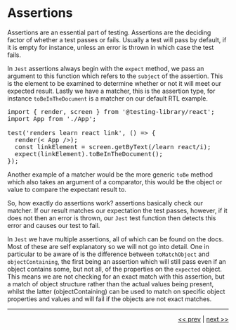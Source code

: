 # Assertions

Assertions are an essential part of testing. Assertions are the deciding factor of whether a test passes or fails. Usually a test will pass by default, if it is empty for instance, unless an error is thrown in which case the test fails.

In `Jest` assertions always begin with the `expect` method, we pass an argument to this function which refers to the `subject` of the assertion. This is the element to be examined to determine whether or not it will meet our expected result. Lastly we have a matcher, this is the assertion type, for instance `toBeInTheDocument` is a matcher on our default RTL example.

<pre>
import { render, screen } from '@testing-library/react';
import App from './App';

test('renders learn react link', () => {
  render(< App />);
  const linkElement = screen.getByText(/learn react/i);
  expect(linkElement).toBeInTheDocument();
});
</pre>

Another example of a matcher would be the more generic `toBe` method which also takes an argument of a comparator, this would be the object or value to compare the expectant result to.

So, how exactly do assertions work? assertions basically check our matcher. If our result matches our expectation the test passes, however, if it does not then an error is thrown, our `Jest` test function then detects this error and causes our test to fail.

In `Jest` we have multiple assertions, all of which can be found on the docs. Most of these are self explanatory so we will not go into detail. One in particular to be aware of is the difference between `toMatchObject` and `objectContaining`, the first being an assertion which will still pass even if an object contains some, but not all, of the properties on the `expected` object. This means we are not checking for an exact match with this assertion, but a match of object structure rather than the actual values being present, whilst the latter (objectContaining) can be used to match on specific object properties and values and will fail if the objects are not exact matches.

___

<div align="right">

[<< prev](./3_jest.md) | [next >>](../README.md)